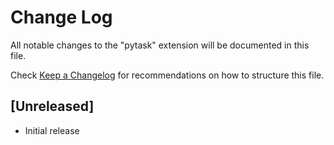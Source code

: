 # Change Log

All notable changes to the "pytask" extension will be documented in this file.

Check [Keep a Changelog](http://keepachangelog.com/) for recommendations on how to structure this file.

## [Unreleased]

- Initial release
